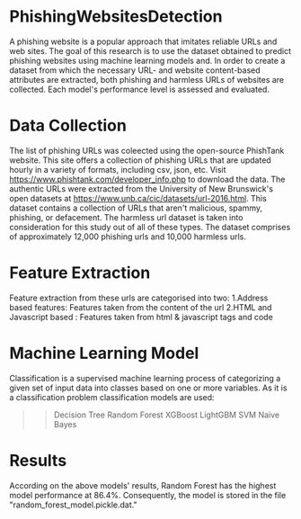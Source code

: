 # PhishingWebsitesDetection
A phishing website is a popular approach that imitates reliable URLs and web sites. The goal of this research is to use the dataset obtained to predict phishing websites using machine learning models and. In order to create a dataset from which the necessary URL- and website content-based attributes are extracted, both phishing and harmless URLs of websites are collected. Each model's performance level is assessed and evaluated.
# Data Collection
The list of phishing URLs was coleected using the open-source PhishTank  website. This site offers a collection of phishing URLs that are updated hourly in a variety of formats, including csv, json, etc. Visit https://www.phishtank.com/developer_info.php to download the data.
The authentic URLs were extracted from the University of New Brunswick's open datasets at https://www.unb.ca/cic/datasets/url-2016.html. This dataset contains a collection of URLs that aren't malicious, spammy, phishing, or defacement. The harmless url dataset is taken into consideration for this study out of all of these types. 
The dataset comprises of approximately 12,000 phishing urls and 10,000 harmless urls.
# Feature Extraction
Feature extraction from these urls are categorised into two:
1.Address based features: Features taken from the content of the url
2.HTML and Javascript based : Features taken from html & javascript tags and code
# Machine Learning Model
Classification is a supervised machine learning process of categorizing a given set of input data into classes based on one or more variables.
As it is a classification problem classification models are used:
>> Decision Tree
>> Random Forest
>> XGBoost
>> LightGBM
>> SVM
>> Naive Bayes
# Results
According on the above models' results, Random Forest has the highest model performance at 86.4%. Consequently, the model is stored in the file "random_forest_model.pickle.dat."

